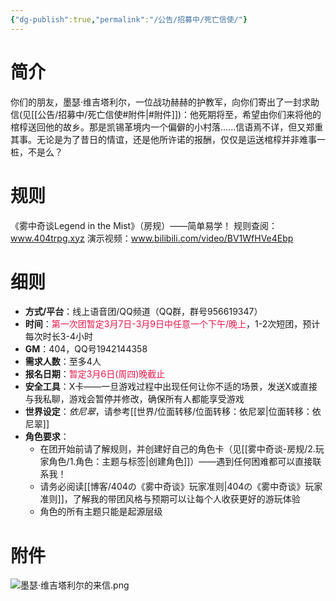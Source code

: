 ```yaml
---
{"dg-publish":true,"permalink":"/公告/招募中/死亡信使/"}
---
```


# 简介
你们的朋友，墨瑟·维吉塔利尔，一位战功赫赫的护教军，向你们寄出了一封求助信(见[[公告/招募中/死亡信使#附件\|#附件]])：他死期将至，希望由你们来将他的棺椁送回他的故乡。那是凯锡革境内一个偏僻的小村落......信语焉不详，但又郑重其事。无论是为了昔日的情谊，还是他所许诺的报酬，仅仅是运送棺椁并非难事一桩，不是么？

# 规则
《雾中奇谈Legend in the Mist》（房规）——简单易学！
规则查阅：www.404trpg.xyz
演示视频：www.bilibili.com/video/BV1WfHVe4Ebp

# 细则
- **方式/平台**：线上语音团/QQ频道（QQ群，群号956619347）
- **时间**：<font color="#e6194B">第一次团暂定3月7日-3月9日中任意一个下午/晚上</font>，1-2次短团，预计每次时长3-4小时
- **GM**：404，QQ号1942144358
- **需求人数**：至多4人
- **报名日期**：<font color="#e6194B">暂定3月6日(周四)晚截止</font>
- **安全工具**：X卡——一旦游戏过程中出现任何让你不适的场景，发送X或直接与我私聊，游戏会暂停并修改，确保所有人都能享受游戏
- **世界设定**：*依尼翠*，请参考[[世界/位面转移/位面转移：依尼翠\|位面转移：依尼翠]]
- **角色要求**：
	- 在团开始前请了解规则，并创建好自己的角色卡（见[[雾中奇谈-房规/2.玩家角色/1.角色：主题与标签\|创建角色]]）——遇到任何困难都可以直接联系我！
	- 请务必阅读[[博客/404の《雾中奇谈》玩家准则\|404の《雾中奇谈》玩家准则]]，了解我的带团风格与预期可以让每个人收获更好的游玩体验
	- 角色的所有主题只能是起源层级

# 附件
![墨瑟·维吉塔利尔的来信.png](/img/user/zz%E7%B4%A0%E6%9D%90/%E5%A2%A8%E7%91%9F%C2%B7%E7%BB%B4%E5%90%89%E5%A1%94%E5%88%A9%E5%B0%94%E7%9A%84%E6%9D%A5%E4%BF%A1.png)